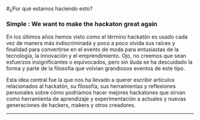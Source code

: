 #¿Por qué estamos haciendo esto?
### Simple : We want to make the hackaton great again

En los últimos años hemos visto como el término hackatón es usado cada vez de manera más indiscriminada 
y poco a poco olvida sus raíces y finalidad para convertirse en el evento de moda para entusiastas de la tecnología,
la innovación y el emprendimiento. Ojo, no creemos que sean esfuerzos insignificantes o equivocados, pero sin duda 
se ha descuidado la forma y parte de la filosofía que volvían grandiosos eventos de este tipo.

Esta idea central fue la que nos ha llevado a querer escribir artículos relacionados al hackatón, su filosofía, 
sus herramientas y reflexiones personales sobre cómo podríamos hacer mejores hackatones que sirvan como herramienta
 de aprendizaje y experimentación a actuales y nuevas generaciones de hackers, makers y otros creadores.
 
 
-------
